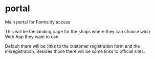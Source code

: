 # portal

Main portal for Formality access

This will be the landing page for the shops where they can choose wich Web App they want to use. 

Default there will be links to the customer registration form and the inkregistration. Besides those there will be some links to official sites.


